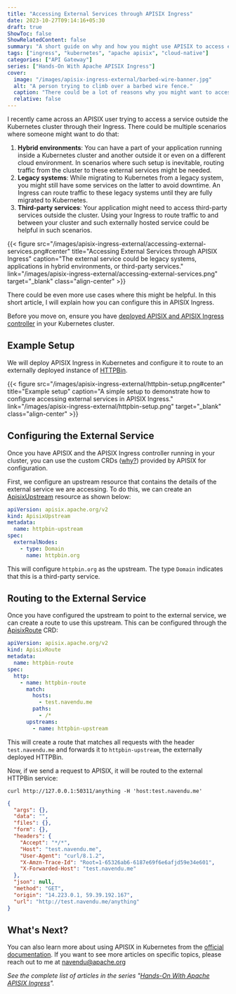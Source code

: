 ```yaml
---
title: "Accessing External Services through APISIX Ingress"
date: 2023-10-27T09:14:16+05:30
draft: true
ShowToc: false
ShowRelatedContent: false
summary: "A short guide on why and how you might use APISIX to access external services in Kubernetes."
tags: ["ingress", "kubernetes", "apache apisix", "cloud-native"]
categories: ["API Gateway"]
series: ["Hands-On With Apache APISIX Ingress"]
cover:
  image: "/images/apisix-ingress-external/barbed-wire-banner.jpg"
  alt: "A person trying to climb over a barbed wire fence."
  caption: "There could be a lot of reasons why you might want to access services outside your Kubernetes cluster using an Ingress."
  relative: false
---
```


I recently came across an APISIX user trying to access a service outside the Kubernetes cluster through their Ingress. There could be multiple scenarios where someone might want to do that:

1. **Hybrid environments**: You can have a part of your application running inside a Kubernetes cluster and another outside it or even on a different cloud environment. In scenarios where such setup is inevitable, routing traffic from the cluster to these external services might be needed.
2. **Legacy systems**: While migrating to Kubernetes from a legacy system, you might still have some services on the latter to avoid downtime. An Ingress can route traffic to these legacy systems until they are fully migrated to Kubernetes.
3. **Third-party services**: Your application might need to access third-party services outside the cluster. Using your Ingress to route traffic to and between your cluster and such externally hosted service could be helpful in such scenarios.

{{< figure src="/images/apisix-ingress-external/accessing-external-services.png#center" title="Accessing External Services through APISIX Ingress" caption="The external service could be legacy systems, applications in hybrid environments, or third-party services." link="/images/apisix-ingress-external/accessing-external-services.png" target="_blank" class="align-center" >}}

There could be even more use cases where this might be helpful. In this short article, I will explain how you can configure this in APISIX Ingress.

Before you move on, ensure you have [deployed APISIX and APISIX Ingress controller](/posts/hands-on-set-up-ingress-on-kubernetes-with-apache-apisix-ingress-controller/) in your Kubernetes cluster.

## Example Setup

We will deploy APISIX Ingress in Kubernetes and configure it to route to an externally deployed instance of [HTTPBin](https://httpbin.org/).

{{< figure src="/images/apisix-ingress-external/httpbin-setup.png#center" title="Example setup" caption="A simple setup to demonstrate how to configure accessing external services in APISIX Ingress." link="/images/apisix-ingress-external/httpbin-setup.png" target="_blank" class="align-center" >}}

## Configuring the External Service

Once you have APISIX and the APISIX Ingress controller running in your cluster, you can use the custom CRDs ([why?](/posts/gateway-vs-ingress-api/#is-this-the-end-of-ingress-api)) provided by APISIX for configuration.

First, we configure an upstream resource that contains the details of the external service we are accessing. To do this, we can create an [ApisixUpstream](https://apisix.apache.org/docs/ingress-controller/concepts/apisix_upstream/) resource as shown below:

```yaml {title="httpbin-upstream.yaml"}
apiVersion: apisix.apache.org/v2
kind: ApisixUpstream
metadata:
  name: httpbin-upstream
spec:
  externalNodes:
    - type: Domain
      name: httpbin.org
```

This will configure `httpbin.org` as the upstream. The type `Domain` indicates that this is a third-party service.

## Routing to the External Service

Once you have configured the upstream to point to the external service, we can create a route to use this upstream. This can be configured through the [ApisixRoute](https://apisix.apache.org/docs/ingress-controller/concepts/apisix_route/) CRD:

```yaml {title="httpbin-route.yaml"}
apiVersion: apisix.apache.org/v2
kind: ApisixRoute
metadata:
  name: httpbin-route
spec:
  http:
    - name: httpbin-route
      match:
        hosts:
          - test.navendu.me
        paths:
          - /*
      upstreams:
        - name: httpbin-upstream
```

This will create a route that matches all requests with the header `test.navendu.me` and forwards it to `httpbin-upstream`, the externally deployed HTTPBin.

Now, if we send a request to APISIX, it will be routed to the external HTTPBin service:

```shell
curl http://127.0.0.1:50311/anything -H 'host:test.navendu.me'
```

```json {title="output"}
{
  "args": {},
  "data": "",
  "files": {},
  "form": {},
  "headers": {
    "Accept": "*/*",
    "Host": "test.navendu.me",
    "User-Agent": "curl/8.1.2",
    "X-Amzn-Trace-Id": "Root=1-65326ab6-6187e69f6e6afjd59e34e601",
    "X-Forwarded-Host": "test.navendu.me"
  },
  "json": null,
  "method": "GET",
  "origin": "14.223.0.1, 59.39.192.167",
  "url": "http://test.navendu.me/anything"
}
```

## What's Next?

You can also learn more about using APISIX in Kubernetes from the [official documentation](https://apisix.apache.org/docs/ingress-controller/getting-started/). If you want to see more articles on specific topics, please reach out to me at [navendu@apache.org](mailto:navendu@apache.org)

_See the complete list of articles in the series "[Hands-On With Apache APISIX Ingress](/series/hands-on-with-apache-apisix-ingress/)"._
